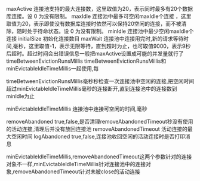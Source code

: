 

maxActive 连接池支持的最大连接数，这里取值为20，表示同时最多有20个数据库连接。设 0 为没有限制。
maxIdle 连接池中最多可空闲maxIdle个连接 ，这里取值为20，表示即使没有数据库连接时依然可以保持20空闲的连接，而不被清除，随时处于待命状态。设 0 为没有限制。
minIdle 连接池中最少空闲maxIdle个连接
initialSize 初始化连接数目
maxWait 连接池中连接用完时,新的请求等待时间,毫秒，这里取值-1，表示无限等待，直到超时为止，也可取值9000，表示9秒后超时。超过时间会出错误信息一般把maxActive设置成可能的并发量就行了
timeBetweenEvictionRunsMillis timeBetweenEvictionRunsMillis和minEvictableIdleTimeMillis一起使用,每

timeBetweenEvictionRunsMillis毫秒秒检查一次连接池中空闲的连接,把空闲时间超过minEvictableIdleTimeMillis毫秒的连接断开,直到连接池中的连接数到minIdle为止

minEvictableIdleTimeMillis 连接池中连接可空闲的时间,毫秒

removeAbandoned true,false,是否清理removeAbandonedTimeout秒没有使用的活动连接,清理后并没有放回连接池
removeAbandonedTimeout 活动连接的最大空闲时间
logAbandoned true,false,连接池收回空闲的活动连接时是否打印消息

minEvictableIdleTimeMillis,removeAbandonedTimeout这两个参数针对的连接对象不一样,minEvictableIdleTimeMillis针对连接池中的连接对象,removeAbandonedTimeout针对未被close的活动连接
